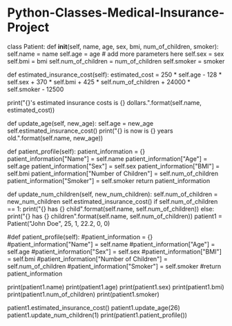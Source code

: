# Python-Classes-Medical-Insurance-Project

class Patient:
 def __init__(self, name, age, sex, bmi, num_of_children, smoker):
    self.name = name
    self.age = age
    # add more parameters here
    self.sex = sex
    self.bmi = bmi
    self.num_of_children = num_of_children
    self.smoker = smoker
 
 def estimated_insurance_cost(self):
  estimated_cost = 250 * self.age - 128 * self.sex + 370 * self.bmi + 425 * self.num_of_children + 24000 * self.smoker - 12500

  print("{}'s estimated insurance costs is {} dollars.".format(self.name, estimated_cost))
 
 def update_age(self, new_age):
  self.age = new_age
  self.estimated_insurance_cost()
  print("{} is now  is {} years old.".format(self.name, new_age))

 def patient_profile(self):
  patient_information = {}
  patient_information["Name"] = self.name
  patient_information["Age"] = self.age
  patient_information["Sex"] = self.sex
  patient_information["BMI"] = self.bmi
  patient_information["Number of Children"] = self.num_of_children
  patient_information["Smoker"] = self.smoker
  return patient_information


 def update_num_children(self, new_num_children):
  self.num_of_children = new_num_children
  self.estimated_insurance_cost()
  if self.num_of_children == 1:
   print("{} has {} child".format(self.name, self.num_of_children))
  else:
   print("{} has {} children".format(self.name, self.num_of_children))
patient1 = Patient("John Doe", 25, 1, 22.2, 0, 0)
 

 #def patient_profile(self):
  #patient_information = {}
  #patient_information["Name"] = self.name
  #patient_information["Age"] = self.age
  #patient_information["Sex"] = self.sex
  #patient_information["BMI"] = self.bmi
  #patient_information["Number of Children"] = self.num_of_children
  #patient_information["Smoker"] = self.smoker
  #return patient_information

print(patient1.name)
print(patient1.age)
print(patient1.sex) 
print(patient1.bmi)
print(patient1.num_of_children)
print(patient1.smoker)


patient1.estimated_insurance_cost()
patient1.update_age(26)
patient1.update_num_children(1)
print(patient1.patient_profile())




  